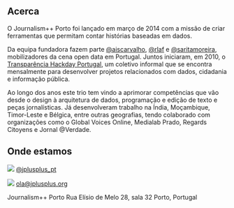## Acerca

O Journalism++ Porto foi lançado em março de 2014 com a missão de criar ferramentas que permitam contar histórias baseadas em dados. 

Da equipa fundadora fazem parte [@aiscarvalho](http://twitter.com/aiscarvalho), [@rlaf](http://twitter.com/rlaf) e [@saritamoreira](http://twitter.com/saritamoreira), mobilizadores da cena open data em Portugal.  Juntos iniciaram, em 2010, o [Transparência Hackday Portugal](http://transparenciahackday.org), um coletivo informal que se encontra mensalmente para desenvolver projetos relacionados com dados, cidadania e informação pública.

Ao longo dos anos este trio tem vindo a aprimorar competências que vão desde o design à arquitetura de dados, programação e edição de texto e peças jornalísticas. Já desenvolveram trabalho na Índia, Moçambique, Timor-Leste e Bélgica, entre outras geografias, tendo colaborado com organizações como o Global Voices Online, Medialab Prado, Regards Citoyens e Jornal @Verdade.

## Onde estamos

![](http://oeildupirate.com/wp-content/blogs.dir/7/files/iconmonstr-twitter-5-icon.png) [@jplusplus_pt](http://twitter.com/jplusplus_pt)

![](http://oeildupirate.com/wp-content/blogs.dir/7/files/iconmonstr-email-10-icon.png) ola@jplusplus.org

Journalism++ Porto
Rua Elísio de Melo 28, sala 32
Porto, Portugal
